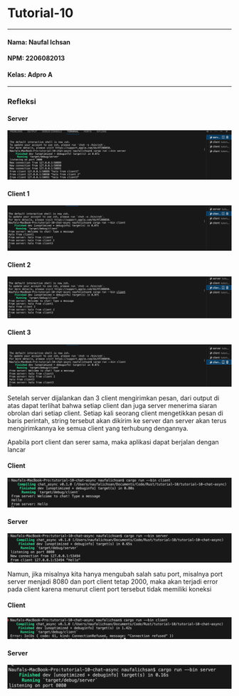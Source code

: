 # Tutorial-10
---
#### Nama: Naufal Ichsan
#### NPM: 2206082013
#### Kelas: Adpro A
---
### Refleksi
#### Server
![server](assets/images/server.png)
#### Client 1
![client 1](assets/images/client1.png)
#### Client 2
![client 2](assets/images/client2.png)
#### Client 3
![client 3](assets/images/client3.png)

Setelah server dijalankan dan 3 client mengirimkan pesan, dari output di atas dapat terlihat bahwa setiap client dan juga server menerima siaran obrolan dari setiap client. Setiap kali seorang client mengetikkan pesan di baris perintah, string tersebut akan dikirim ke server dan server akan terus mengirimkannya ke semua client yang terhubung dengannya.



Apabila port client dan serer sama, maka aplikasi dapat berjalan dengan lancar
#### Client
![client same port](assets/images/client-sameport.png)

#### Server
![server same port](assets/images/server-sameport.png)


Namun, jika misalnya kita hanya mengubah salah satu port, misalnya port server menjadi 8080 dan port client tetap 2000, maka akan terjadi error pada client karena menurut client port tersebut tidak memiliki koneksi

#### Client
![client different port](assets/images/client-differentport.png)

#### Server
![server different port](assets/images/server-differentport.png)



